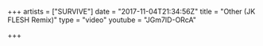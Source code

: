 +++
artists = ["SURVIVE"]
date = "2017-11-04T21:34:56Z"
title = "Other (JK FLESH Remix)"
type = "video"
youtube = "JGm7ID-ORcA"

+++

